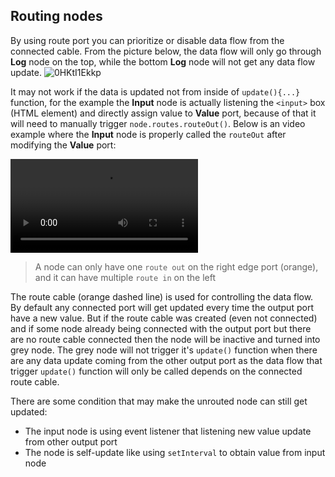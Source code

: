 ## Routing nodes
By using route port you can prioritize or disable data flow from the connected cable. From the picture below, the data flow will only go through **Log** node on the top, while the bottom **Log** node will not get any data flow update.
![0HKtI1Ekkp](https://user-images.githubusercontent.com/11073373/185189185-8296db5e-3b51-44d2-ae5b-7a29c1eba601.png)

It may not work if the data is updated not from inside of `update(){...}` function, for the example the **Input** node is actually listening the `<input>` box (HTML element) and directly assign value to **Value** port, because of that it will need to manually trigger `node.routes.routeOut()`. Below is an video example where the **Input** node is properly called the `routeOut` after modifying the **Value** port:

<video src="https://user-images.githubusercontent.com/11073373/185191401-808e6df2-971f-40dd-b510-000ed859ee02.mp4" controls></video>

> A node can only have one `route out` on the right edge port (orange), and it can have multiple `route in` on the left

The route cable (orange dashed line) is used for controlling the data flow. By default any connected port will get updated every time the output port have a new value. But if the route cable was created (even not connected) and if some node already being connected with the output port but there are no route cable connected then the node will be inactive and turned into grey node. The grey node will not trigger it's `update()` function when there are any data update coming from the other output port as the data flow that trigger `update()` function will only be called depends on the connected route cable.

There are some condition that may make the unrouted node can still get updated:
- The input node is using event listener that listening new value update from other output port
- The node is self-update like using `setInterval` to obtain value from input node